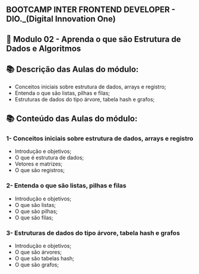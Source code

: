 ## BOOTCAMP INTER FRONTEND DEVELOPER - DIO._(Digital Innovation One)

## 📝 Modulo 02 - Aprenda o que são Estrutura de Dados e Algoritmos

## 📚 Descrição das Aulas do módulo:
- Conceitos iniciais sobre estrutura de dados, arrays e registro;
- Entenda o que são listas, pilhas e filas;
- Estruturas de dados do tipo árvore, tabela hash e grafos;

## 📚 Conteúdo das Aulas do módulo:
### 1- Conceitos iniciais sobre estrutura de dados, arrays e registro
- Introdução e objetivos;
- O que é estrutura de dados;
- Vetores e matrizes;
- O que são registros;

### 2- Entenda o que são listas, pilhas e filas
- Introdução e objetivos;
- O que são listas;
- O que são pilhas;
- O que são filas;

### 3- Estruturas de dados do tipo árvore, tabela hash e grafos
- Introdução e objetivos;
- O que são árvores;
- O que são tabelas hash;
- O que são grafos;
